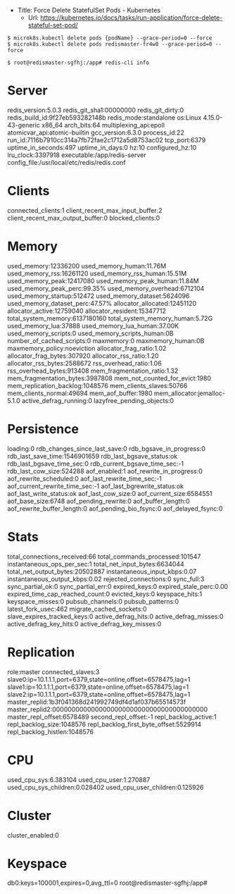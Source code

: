 - Title: Force Delete StatefulSet Pods - Kubernetes
  - Url: https://kubernetes.io/docs/tasks/run-application/force-delete-stateful-set-pod/

```
$ microk8s.kubectl delete pods {podName} --grace-period=0 --force
$ microk8s.kubectl delete pods redismaster-fr4w8 --grace-period=0 --force
```

```
$ root@redismaster-sgfhj:/app# redis-cli info
```

# Server

redis_version:5.0.3
redis_git_sha1:00000000
redis_git_dirty:0
redis_build_id:9f27eb593282148b
redis_mode:standalone
os:Linux 4.15.0-43-generic x86_64
arch_bits:64
multiplexing_api:epoll
atomicvar_api:atomic-builtin
gcc_version:6.3.0
process_id:22
run_id:7116b7910cc314a7fb72fae2c1712a5d8753ac02
tcp_port:6379
uptime_in_seconds:497
uptime_in_days:0
hz:10
configured_hz:10
lru_clock:3397918
executable:/app/redis-server
config_file:/usr/local/etc/redis/redis.conf

# Clients

connected_clients:1
client_recent_max_input_buffer:2
client_recent_max_output_buffer:0
blocked_clients:0

# Memory

used_memory:12336200
used_memory_human:11.76M
used_memory_rss:16261120
used_memory_rss_human:15.51M
used_memory_peak:12417080
used_memory_peak_human:11.84M
used_memory_peak_perc:99.35%
used_memory_overhead:6712104
used_memory_startup:512472
used_memory_dataset:5624096
used_memory_dataset_perc:47.57%
allocator_allocated:12451120
allocator_active:12759040
allocator_resident:15347712
total_system_memory:6137180160
total_system_memory_human:5.72G
used_memory_lua:37888
used_memory_lua_human:37.00K
used_memory_scripts:0
used_memory_scripts_human:0B
number_of_cached_scripts:0
maxmemory:0
maxmemory_human:0B
maxmemory_policy:noeviction
allocator_frag_ratio:1.02
allocator_frag_bytes:307920
allocator_rss_ratio:1.20
allocator_rss_bytes:2588672
rss_overhead_ratio:1.06
rss_overhead_bytes:913408
mem_fragmentation_ratio:1.32
mem_fragmentation_bytes:3987808
mem_not_counted_for_evict:1980
mem_replication_backlog:1048576
mem_clients_slaves:50766
mem_clients_normal:49694
mem_aof_buffer:1980
mem_allocator:jemalloc-5.1.0
active_defrag_running:0
lazyfree_pending_objects:0

# Persistence

loading:0
rdb_changes_since_last_save:0
rdb_bgsave_in_progress:0
rdb_last_save_time:1546901659
rdb_last_bgsave_status:ok
rdb_last_bgsave_time_sec:0
rdb_current_bgsave_time_sec:-1
rdb_last_cow_size:524288
aof_enabled:1
aof_rewrite_in_progress:0
aof_rewrite_scheduled:0
aof_last_rewrite_time_sec:-1
aof_current_rewrite_time_sec:-1
aof_last_bgrewrite_status:ok
aof_last_write_status:ok
aof_last_cow_size:0
aof_current_size:6584551
aof_base_size:6748
aof_pending_rewrite:0
aof_buffer_length:0
aof_rewrite_buffer_length:0
aof_pending_bio_fsync:0
aof_delayed_fsync:0

# Stats

total_connections_received:66
total_commands_processed:101547
instantaneous_ops_per_sec:1
total_net_input_bytes:6634044
total_net_output_bytes:20502887
instantaneous_input_kbps:0.07
instantaneous_output_kbps:0.02
rejected_connections:0
sync_full:3
sync_partial_ok:0
sync_partial_err:0
expired_keys:0
expired_stale_perc:0.00
expired_time_cap_reached_count:0
evicted_keys:0
keyspace_hits:1
keyspace_misses:0
pubsub_channels:0
pubsub_patterns:0
latest_fork_usec:462
migrate_cached_sockets:0
slave_expires_tracked_keys:0
active_defrag_hits:0
active_defrag_misses:0
active_defrag_key_hits:0
active_defrag_key_misses:0

# Replication

role:master
connected_slaves:3
slave0:ip=10.1.1.1,port=6379,state=online,offset=6578475,lag=1
slave1:ip=10.1.1.1,port=6379,state=online,offset=6578475,lag=1
slave2:ip=10.1.1.1,port=6379,state=online,offset=6578475,lag=1
master_replid:1b3f041368d241992749df4d1af037b65514573f
master_replid2:0000000000000000000000000000000000000000
master_repl_offset:6578489
second_repl_offset:-1
repl_backlog_active:1
repl_backlog_size:1048576
repl_backlog_first_byte_offset:5529914
repl_backlog_histlen:1048576

# CPU

used_cpu_sys:6.383104
used_cpu_user:1.270887
used_cpu_sys_children:0.028402
used_cpu_user_children:0.125926

# Cluster

cluster_enabled:0

# Keyspace

db0:keys=100001,expires=0,avg_ttl=0
root@redismaster-sgfhj:/app#
